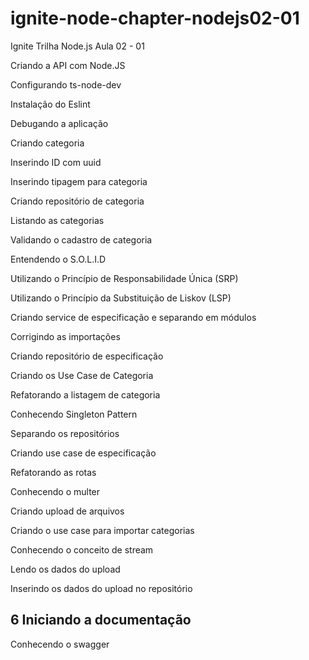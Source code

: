 # ignite-node-chapter-nodejs02-01
Ignite Trilha Node.js Aula 02 - 01


Criando a API com Node.JS

Configurando ts-node-dev

Instalação do Eslint

Debugando a aplicação

Criando categoria

Inserindo ID com uuid

Inserindo tipagem para categoria

Criando repositório de categoria

Listando as categorias

Validando o cadastro de categoria

Entendendo o S.O.L.I.D

Utilizando o Princípio de Responsabilidade Única (SRP)

Utilizando o Princípio da Substituição de Liskov (LSP)

Criando service de especificação e separando em módulos

Corrigindo as importações

Criando repositório de especificação

Criando os Use Case de Categoria

Refatorando a listagem de categoria

Conhecendo Singleton Pattern

Separando os repositórios

Criando use case de especificação

Refatorando as rotas

Conhecendo o multer

Criando upload de arquivos

Criando o use case para importar categorias

Conhecendo o conceito de stream

Lendo os dados do upload

Inserindo os dados do upload no repositório

## 6 Iniciando a documentação

Conhecendo o swagger


